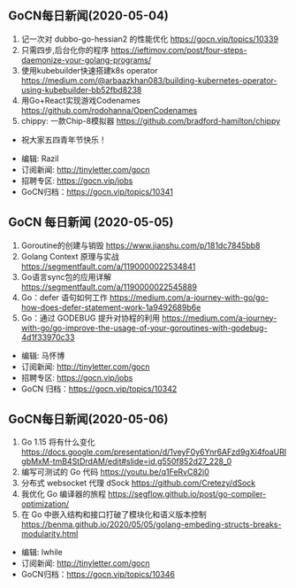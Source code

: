 ## GoCN每日新闻(2020-05-04)

1. 记一次对 dubbo-go-hessian2 的性能优化 https://gocn.vip/topics/10339
2. 只需四步,后台化你的程序 https://ieftimov.com/post/four-steps-daemonize-your-golang-programs/
3. 使用kubebuilder快速搭建k8s operator https://medium.com/@arbaazkhan083/building-kubernetes-operator-using-kubebuilder-bb52fbd8238
4. 用Go+React实现游戏Codenames https://github.com/rodohanna/OpenCodenames
5. chippy: 一款Chip-8模拟器 https://github.com/bradford-hamilton/chippy

* 祝大家五四青年节快乐！

- 编辑: Razil
- 订阅新闻: http://tinyletter.com/gocn
- 招聘专区: https://gocn.vip/jobs
- GoCN归档：https://gocn.vip/topics/10341 

## GoCN 每日新闻 (2020-05-05)

1. Goroutine的创建与销毁 https://www.jianshu.com/p/181dc7845bb8
2. Golang Context 原理与实战 https://segmentfault.com/a/1190000022534841
3. Go语言sync包的应用详解 https://segmentfault.com/a/1190000022545889
4. Go：defer 语句如何工作 https://medium.com/a-journey-with-go/go-how-does-defer-statement-work-1a9492689b6e
5. Go：通过 GODEBUG 提升对协程的利用 https://medium.com/a-journey-with-go/go-improve-the-usage-of-your-goroutines-with-godebug-4d1f33970c33

- 编辑: 马怀博
- 订阅新闻: http://tinyletter.com/gocn
- 招聘专区: https://gocn.vip/jobs
- GoCN 归档：https://gocn.vip/topics/10342

## GoCN每日新闻(2020-05-06)

1. Go 1.15 将有什么变化 https://docs.google.com/presentation/d/1veyF0y6Ynr6AFzd9gXi4foaURlgbMxM-tmB4StDrdAM/edit#slide=id.g550f852d27_228_0
2. 编写可测试的 Go 代码 https://youtu.be/q1FeRvC82j0
3. 分布式 websocket 代理 dSock https://github.com/Cretezy/dSock
4. 我优化 Go 编译器的旅程 https://segflow.github.io/post/go-compiler-optimization/ 
5. 在 Go 中嵌入结构和接口打破了模块化和语义版本控制 https://benma.github.io/2020/05/05/golang-embeding-structs-breaks-modularity.html

- 编辑: lwhile
- 订阅新闻: http://tinyletter.com/gocn
- GoCN归档：https://gocn.vip/topics/10346
